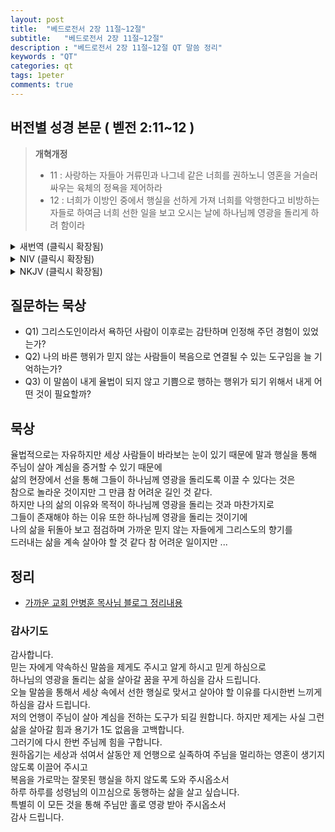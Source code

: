 ```yaml
---
layout: post
title:  "베드로전서 2장 11절~12절"
subtitle:   "베드로전서 2장 11절~12절"
description : "베드로전서 2장 11절~12절 QT 말씀 정리"
keywords : "QT"
categories: qt
tags: 1peter
comments: true
---
```


## 버전별 성경 본문 ( 벧전 2:11~12 )

> **개혁개정**
>* 11 : 사랑하는 자들아 거류민과 나그네 같은 너희를 권하노니 영혼을 거슬러 싸우는 육체의 정욕을 제어하라 
>* 12 : 너희가 이방인 중에서 행실을 선하게 가져 너희를 악행한다고 비방하는 자들로 하여금 너희 선한 일을 보고 오시는 날에 하나님께 영광을 돌리게 하려 함이라 
<details>

<summary> 새번역 (클릭시 확장됨)</summary>
<div markdown="1">

>* 11 : 사랑하는 여러분, 나는 나그네와 거류민 같은 여러분에게 권합니다. 영혼을 거슬러 싸우는 육체적 정욕을 멀리하십시오. 
>* 12 : 여러분은 이방 사람 가운데서 행실을 바르게 하십시오. 그렇게 해야 그들은 여러분더러 악을 행하는 자라고 욕하다가도, 여러분의 바른 행위를 보고 하나님께서 찾아오시는 날에 하나님께 영광을 돌릴 것입니다.
</div>
</details>

<details>
<summary> NIV (클릭시 확장됨)</summary>
<div markdown="1">

>* 11 : Dear friends, I urge you, as foreigners and exiles, to abstain from sinful desires, which wage war against your soul. 
>* 12 : Live such good lives among the pagans that, though they accuse you of doing wrong, they may see your good deeds and glorify God on the day he visits us.
</div>
</details>

<details>
<summary> NKJV (클릭시 확장됨)</summary>
<div markdown="1">

>* 11 : Beloved, I beg you as sojourners and pilgrims, abstain from fleshly lusts which war against the soul, 
>* 12 : having your conduct honorable among the Gentiles, that when they speak against you as evildoers, they may, by your good works which they observe, glorify God in the day of visitation.
</div>
</details>

## 질문하는 묵상

* Q1) 그리스도인이라서 욕하던 사람이 이후로는 감탄하며 인정해 주던 경험이 있었는가?
* Q2) 나의 바른 행위가 믿지 않는 사람들이 복음으로 연결될 수 있는 도구임을 늘 기억하는가?
* Q3) 이 말씀이 내게 율법이 되지 않고 기쁨으로 행하는 행위가 되기 위해서 내게 어떤 것이 필요할까?

## 묵상

율법적으로는 자유하지만 세상 사람들이 바라보는 눈이 있기 때문에
말과 행실을 통해 주님이 살아 계심을 증거할 수 있기 때문에  
삶의 현장에서 선을 통해 그들이 하나님께 영광을 돌리도록 이끌 수 있다는 것은  
참으로 놀라운 것이지만 그 만큼 참 어려운 길인 것 같다.   
하지만 나의 삶의 이유와 목적이 하나님께 영광을 돌리는 것과 마찬가지로  
그들이 존재해야 하는 이유 또한 하나님께 영광을 돌리는 것이기에  
나의 삶을 뒤돌아 보고 점검하며 가까운 믿지 않는 자들에게 그리스도의 향기를  
드러내는 삶을 계속 살아야 할 것 같다 
참 어려운 일이지만 ... 


## 정리
* [가까운 교회 안병훈 목사님 블로그 정리내용](https://blog.naver.com/tolerance2018)

### 감사기도

감사합니다.  
믿는 자에게 약속하신 말씀을 제게도 주시고 알게 하시고 믿게 하심으로    
하나님의 영광을 돌리는 삶을 살아갈 꿈을 꾸게 하심을 감사 드립니다.  
오늘 말씀을 통해서 세상 속에서 선한 행실로 맞서고 살아야 할 이유를 다시한번 느끼게 하심을 감사 드립니다.  
저의 언행이 주님이 살아 계심을 전하는 도구가 되길 원합니다.
하지만 제게는 사실 그런 삶을 살아갈 힘과 용기가 1도 없음을 고백합니다.  
그러기에 다시 한번 주님께 힘을 구합니다.  
원하옵기는 세상과 섞여서 살동안 제 언행으로 실족하여 주님을 멀리하는 영혼이 생기지 않도록 이끌어 주시고   
복음을 가로막는 잘못된 행실을 하지 않도록 도와 주시옵소서  
하루 하루를 성령님의 이끄심으로 동행하는 삶을 살고 싶습니다.  
특별히 이 모든 것을 통해 주님만 홀로 영광 받아 주시옵소서   
감사 드립니다.